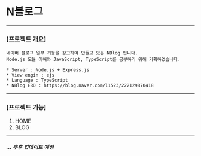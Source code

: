 # N블로그
---
### [프로젝트 개요]
    네이버 블로그 일부 기능을 참고하여 만들고 있는 NBlog 입니다.
    Node.js 모듈 이해와 JavaScript, TypeScript를 공부하기 위해 기획하였습니다.
     
    * Server : Node.js + Express.js
    * View engin : ejs
    * Language : TypeScript
    * NBlog ERD : https://blog.naver.com/l1523/222129870418
---
### [프로젝트 기능]
   1. HOME
   2. BLOG
---
##### ... 추후 업데이트 예정
